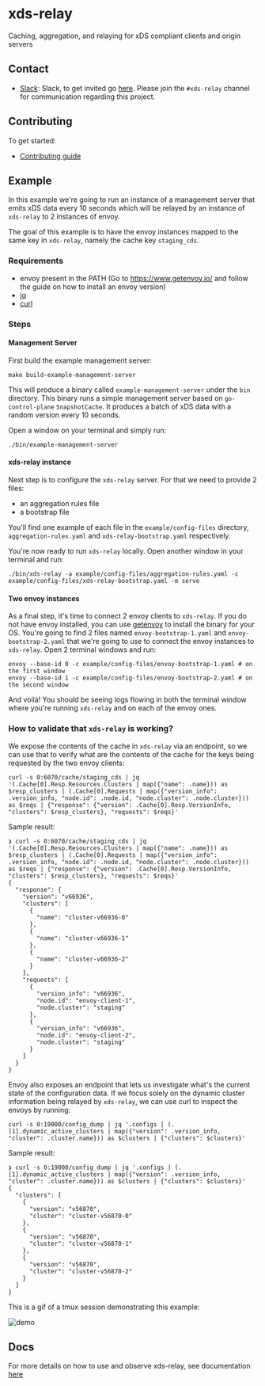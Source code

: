 # xds-relay
Caching, aggregation, and relaying for xDS compliant clients and origin servers

## Contact

* [Slack](https://envoyproxy.slack.com/): Slack, to get invited go [here](https://envoyslack.cncf.io).
  Please join the `#xds-relay` channel for communication regarding this project.

## Contributing

To get started:

* [Contributing guide](CONTRIBUTING.md)

## Example

In this example we're going to run an instance of a management server that emits xDS data every 10 seconds which will be relayed by an instance of `xds-relay` to 2 instances of envoy.

The goal of this example is to have the envoy instances mapped to the same key in `xds-relay`, namely the cache key `staging_cds`.

### Requirements

- envoy present in the PATH (Go to https://www.getenvoy.io/ and follow the guide on how to install an envoy version)
- [jq](https://stedolan.github.io/jq/)
- [curl](https://curl.haxx.se/)

### Steps

#### Management Server
First build the example management server:

    make build-example-management-server
    
This will produce a binary called `example-management-server` under the `bin` directory. This binary runs a simple management server based on `go-control-plane` `SnapshotCache`. It produces a batch of xDS data with a random version every 10 seconds.

Open a window on your terminal and simply run:

    ./bin/example-management-server

#### xds-relay instance
Next step is to configure the `xds-relay` server. For that we need to provide 2 files: 
  - an aggregation rules file
  - a bootstrap file
  
You'll find one example of each file in the `example/config-files` directory, `aggregation-rules.yaml` and `xds-relay-bootstrap.yaml` respectively.

You're now ready to run `xds-relay` locally. Open another window in your terminal and run:

    ./bin/xds-relay -a example/config-files/aggregation-rules.yaml -c example/config-files/xds-relay-bootstrap.yaml -m serve

#### Two envoy instances
As a final step, it's time to connect 2 envoy clients to `xds-relay`. If you do not have envoy installed, you can use [getenvoy](https://www.getenvoy.io/install/envoy/) to install the binary for your OS. You're going to find 2 files named `envoy-bootstrap-1.yaml` and `envoy-bootstrap-2.yaml` that we're going to use to connect the envoy instances to `xds-relay`. Open 2 terminal windows and run:

    envoy --base-id 0 -c example/config-files/envoy-bootstrap-1.yaml # on the first window
    envoy --base-id 1 -c example/config-files/envoy-bootstrap-2.yaml # on the second window

And voilà! You should be seeing logs flowing in both the terminal window where you're running `xds-relay` and on each of the envoy ones. 

### How to validate that `xds-relay` is working?

We expose the contents of the cache in `xds-relay` via an endpoint, so we can use that to verify what are the contents of the cache for the keys being requested by the two envoy clients:

    curl -s 0:6070/cache/staging_cds | jq '(.Cache[0].Resp.Resources.Clusters | map({"name": .name})) as $resp_clusters | (.Cache[0].Requests | map({"version_info": .version_info, "node.id": .node.id, "node.cluster": .node.cluster})) as $reqs | {"response": {"version": .Cache[0].Resp.VersionInfo, "clusters": $resp_clusters}, "requests": $reqs}'

Sample result:

``` shellsession
❯ curl -s 0:6070/cache/staging_cds | jq '(.Cache[0].Resp.Resources.Clusters | map({"name": .name})) as $resp_clusters | (.Cache[0].Requests | map({"version_info": .version_info, "node.id": .node.id, "node.cluster": .node.cluster})) as $reqs | {"response": {"version": .Cache[0].Resp.VersionInfo, "clusters": $resp_clusters}, "requests": $reqs}'
{
  "response": {
    "version": "v66936",
    "clusters": [
      {
        "name": "cluster-v66936-0"
      },
      {
        "name": "cluster-v66936-1"
      },
      {
        "name": "cluster-v66936-2"
      }
    ],
    "requests": [
      {
        "version_info": "v66936",
        "node.id": "envoy-client-1",
        "node.cluster": "staging"
      },
      {
        "version_info": "v66936",
        "node.id": "envoy-client-2",
        "node.cluster": "staging"
      }
    ]
  }
}
```

Envoy also exposes an endpoint that lets us investigate what's the current state of the configuration data. If we focus solely on the dynamic cluster information being relayed by `xds-relay`, we can use curl to inspect the envoys by running: 

    curl -s 0:19000/config_dump | jq '.configs | (.[1].dynamic_active_clusters | map({"version": .version_info, "cluster": .cluster.name})) as $clusters | {"clusters": $clusters}'

Sample result:

``` shellsession
❯ curl -s 0:19000/config_dump | jq '.configs | (.[1].dynamic_active_clusters | map({"version": .version_info, "cluster": .cluster.name})) as $clusters | {"clusters": $clusters}'
{
  "clusters": [
    {
      "version": "v56870",
      "cluster": "cluster-v56870-0"
    },
    {
      "version": "v56870",
      "cluster": "cluster-v56870-1"
    },
    {
      "version": "v56870",
      "cluster": "cluster-v56870-2"
    }
  ]
}
```

This is a gif of a tmux session demonstrating this example:

![demo](example/xds-relay-demo.gif)

## Docs
For more details on how to use and observe xds-relay, see documentation [here](docs)